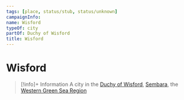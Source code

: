 ```yaml
---
tags: [place, status/stub, status/unknown]
campaignInfo:
name: Wisford
typeOf: city
partOf: Duchy of Wisford
title: Wisford
---
```


# Wisford
>[!info]+ Information
> A city in the [Duchy of Wisford](<./duchy-of-wisford.md>), [Sembara](<../sembara.md>), the [Western Green Sea Region](<../../../western-green-sea/western-green-sea-region.md>)

